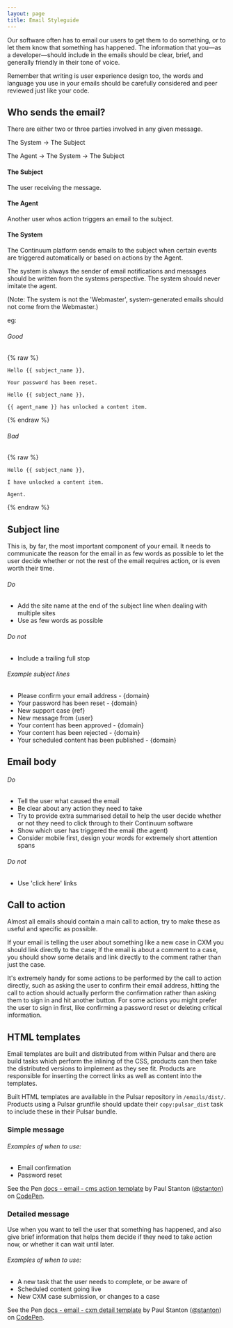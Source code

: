 ```yaml
---
layout: page
title: Email Styleguide
---
```


Our software often has to email our users to get them to do something, or to let them know that something has happened. The information that you—as a developer—should include in the emails should be clear, brief, and generally friendly in their tone of voice.

Remember that writing is user experience design too, the words and language you use in your emails should be carefully considered and peer reviewed just like your code.

## Who sends the email?

There are either two or three parties involved in any given message.

The System -> The Subject

The Agent -> The System -> The Subject

#### The Subject

The user receiving the message.

#### The Agent

Another user whos action triggers an email to the subject.

#### The System

The Continuum platform sends emails to the subject when certain events are triggered automatically or based on actions by the Agent.

The system is always the sender of email notifications and messages should be written from the systems perspective. The system should never imitate the agent.

(Note: The system is not the  'Webmaster', system-generated emails should not come from the Webmaster.)

eg:

###### Good
{% raw %}
```twig
Hello {{ subject_name }},

Your password has been reset.
```
```twig
Hello {{ subject_name }},

{{ agent_name }} has unlocked a content item.
```
{% endraw %}

###### Bad

{% raw %}
```twig
Hello {{ subject_name }},

I have unlocked a content item.

Agent.
```
{% endraw %}

## Subject line

This is, by far, the most important component of your email. It needs to communicate the reason for the email in as few words as possible to let the user decide whether or not the rest of the email requires action, or is even worth their time.

###### Do

* Add the site name at the end of the subject line when dealing with multiple sites
* Use as few words as possible

###### Do not

* Include a trailing full stop

###### Example subject lines

* Please confirm your email address - {domain}
* Your password has been reset - {domain}
* New support case {ref}
* New message from {user}
* Your content has been approved - {domain}
* Your content has been rejected - {domain}
* Your scheduled content has been published - {domain}

## Email body

###### Do

* Tell the user what caused the email
* Be clear about any action they need to take
* Try to provide extra summarised detail to help the user decide whether or not they need to click through to their Continuum software
* Show which user has triggered the email (the agent)
* Consider mobile first, design your words for extremely short attention spans

###### Do not

* Use 'click here' links

## Call to action

Almost all emails should contain a main call to action, try to make these as useful and specific as possible.

If your email is telling the user about something like a new case in CXM you should link directly to the case; If the email is about a comment to a case, you should show some details and link directly to the comment rather than just the case.

It's extremely handy for some actions to be performed by the call to action directly, such as asking the user to confirm their email address, hitting the call to action should actually perform the confirmation rather than asking them to sign in and hit another button. For some actions you might prefer the user to sign in first, like confirming a password reset or deleting critical information.


## HTML templates

Email templates are built and distributed from within Pulsar and there are build tasks which perform the inlining of the CSS, products can then take the distributed versions to implement as they see fit. Products are responsible for inserting the correct links as well as content into the templates.

Built HTML templates are available in the Pulsar repository in `/emails/dist/`. Products using a Pulsar gruntfile should update their `copy:pulsar_dist` task to include these in their Pulsar bundle.

### Simple message

###### Examples of when to use:

* Email confirmation
* Password reset

<p data-height="470" data-theme-id="16461" data-slug-hash="940d28dfc57a4c7822ccce00cf8c9201" data-default-tab="result" data-user="stanton" class='codepen'>See the Pen <a href='http://codepen.io/stanton/pen/940d28dfc57a4c7822ccce00cf8c9201/'>docs - email - cms action template</a> by Paul Stanton (<a href='http://codepen.io/stanton'>@stanton</a>) on <a href='http://codepen.io'>CodePen</a>.</p>
<script async src="//assets.codepen.io/assets/embed/ei.js"></script>

### Detailed message

Use when you want to tell the user that something has happened, and also give brief information that helps them decide if they need to take action now, or whether it can wait until later.

###### Examples of when to use:

* A new task that the user needs to complete, or be aware of
* Scheduled content going live
* New CXM case submission, or changes to a case

<p data-height="580" data-theme-id="16461" data-slug-hash="229ba635a4dff95556159b8199db768f" data-default-tab="result" data-user="stanton" class='codepen'>See the Pen <a href='http://codepen.io/stanton/pen/229ba635a4dff95556159b8199db768f/'>docs - email - cxm detail template</a> by Paul Stanton (<a href='http://codepen.io/stanton'>@stanton</a>) on <a href='http://codepen.io'>CodePen</a>.</p>
<script async src="//assets.codepen.io/assets/embed/ei.js"></script>

